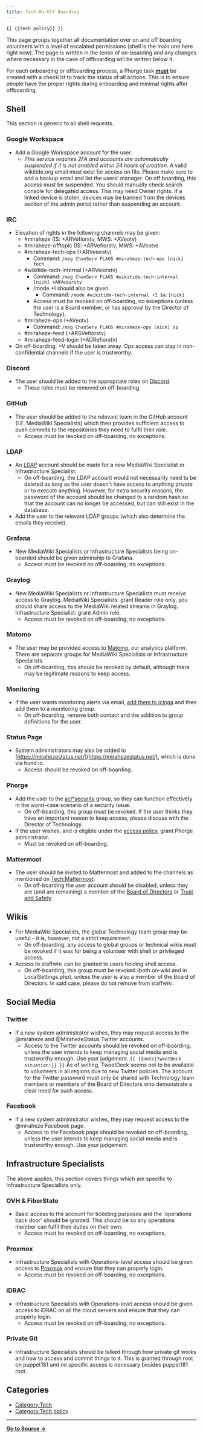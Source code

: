 ```yaml
---
title: Tech:On-Off Boarding
---
```


`{{ {{Tech policy}} }}`

This page groups together all documentation over on and off boarding volunteers with a level of escalated permissions (shell is the main one here right now). The page is written in the tense of on-boarding and any changes where necessary in the case of offboarding will be written below it.

For each onboarding or offboarding process, a Phorge task **[must](https://meta.miraheze.org/wiki/rfc:2119)** be created with a checklist to track the status of all actions. This is to ensure people have the proper rights during onboarding and minimal rights after offboarding.

## Shell 

This section is generic to all shell requests.

### Google Workspace 

* Add a Google Workspace account for the user.
   * *This service requires 2FA and accounts are automatically suspended if it is not enabled within 24 hours of creation.* A valid wikitide.org email must exist for access on file. Please make sure to add a backup email and list the users' manager. On off boarding, this access must be suspended. You should manually check search console for delegated access. This may need Owner rights. If a linked device is stolen, devices may be banned from the devices section of the admin portal rather than suspending an account.

### IRC 

* Elevation of rights in the following channels may be given:
   * #miraheze (IS: +ARVefiorstv, MWS: +AVeotv)
   * #miraheze-offtopic (IS: +ARVefiorstv, MWS: +AVeotv)
   * #miraheze-tech-ops (+ARVeiorstv)
      * Command: `/msg ChanServ FLAGS #miraheze-tech-ops [nick] tech`
   * #wikitide-tech-internal (+ARVeiorstv)
      * Command: `/msg ChanServ FLAGS #wikitide-tech-internal [nick] +ARVeiorstv`
      * /mode +I should also be given
         * Command: `/mode #wikitide-tech-internal +I $a:[nick]`
      * Access must be revoked on off-boarding, no exceptions (unless the user is a Board member, or has approval by the Director of Technology).
   * #miraheze-ops (+AVeotv)
      * Command: `/msg ChanServ FLAGS #miraheze-ops [nick] op`
   * #miraheze-feed (+ARSVefiorstv)
   * #miraheze-feed-login (+AORefiorstv)
* On off-boarding, +V should be taken away. Ops access can stay in non-confidential channels if the user is trustworthy.

### Discord 

* The user should be added to the appropriate roles on [Discord](https://meta.miraheze.org/wiki/Discord).
   * These roles must be removed on off-boarding.

### GitHub 

* The user should be added to the relevant team in the GitHub account (I.E. MediaWiki Specialists) which then provides sufficient access to push commits to the repositories they need to fulfil their role.
   * Access must be revoked on off-boarding, no exceptions.

### LDAP 

* An [LDAP](/tech-docs/techldap) account should be made for a new MediaWiki Specialist or Infrastructure Specialist.
   * On off-boarding, the LDAP account would not necessarily need to be deleted as long as the user doesn't have access to anything private or to execute anything. However, for extra security reasons, the password of the account should be changed to a random hash so that the account can no longer be accessed, but can still exist in the database.
* Add the user to the relevant LDAP groups (which also determine the emails they receive).

### Grafana 

* New MediaWiki Specialists or Infrastructure Specialists being on-boarded should be given adminship to Grafana.
   * Access must be revoked on off-boarding, no exceptions.

### Graylog 

* New MediaWiki Specialists or Infrastructure Specialists must receive access to Graylog. MediaWiki Specialists: grant Reader role only, you should share access to the MediaWiki related streams in Graylog. Infrastructure Specialist: grant Admin role.
   * Access must be revoked on off-boarding, no exceptions.

### Matomo 

* The user may be provided access to [Matomo](https://analytics.wikitide.net/index.php?module=UsersManager), our analytics platform. There are separate groups for MediaWiki Specialists or Infrastructure Specialists.
   * On off-boarding, this should be revoked by default, although there may be legitimate reasons to keep access.

### Monitoring 

* If the user wants monitoring alerts via email, [add them to icinga](https://meta.miraheze.org/wiki/github:miraheze/puppet/blob/master/modules/monitoring/files/users.conf) and then add them to a monitoring group.
   * On off-boarding, remove both contact and the addition to group definitions for the user.

### Status Page 

* System administrators may also be added to [https://mirahezestatus.net/](https://mirahezestatus.net/), which is done via hund.io.
   * Access should be revoked on off-boarding.

### Phorge 

* Add the user to the [acl*security](https://meta.miraheze.org/wiki/phorge:project/view/1) group, so they can function effectively in the worst-case scenario of a security issue.
   * On off-boarding, this group must be revoked. If the user thinks they have an important reason to keep access, please discuss with the Director of Technology.
* If the user wishes, and is eligible under the [access policy](https://meta.miraheze.org/wiki/Phorge#Access_Policy), grant Phorge administrator.
   * Must be revoked on off-boarding.

### Mattermost 

* The user should be invited to Mattermost and added to the channels as mentioned on [Tech:Mattermost](/tech-docs/techmattermost).
   * On off-boarding the user account should be disabled, unless they are (and are remaining) a member of the [Board of Directors](https://meta.miraheze.org/wiki/Board_of_Directors) or [Trust and Safety](https://meta.miraheze.org/wiki/Trust_and_Safety).

## Wikis 

* For MediaWiki Specialists, the global Technology team group may be useful - it is, however, not a strict requirement.
   * On off-boarding, any access to global groups or technical wikis must be revoked if it was for being a volunteer with shell or privileged access.
* Access to staffwiki can be granted to users holding shell access.
   * On off-boarding, this group must be revoked (both on-wiki and in LocalSettings.php), unless the user is also a member of the Board of Directors. In said case, please do not remove from staffwiki.

## Social Media 

### Twitter 

* If a new system administrator wishes, they may request access to the @miraheze and @MirahezeStatus Twitter accounts.
   * Access to the Twitter accounts should be revoked on off-boarding, unless the user intends to keep managing social media and is trustworthy enough. Use your judgement. `{{ {{note|TweetDeck situation:}} }}` As of writing, TweetDeck seems not to be available to volunteers in all regions due to new Twitter policies. The account for the Twitter password must only be shared with Technology team members or members of the Board of Directors who demonstrate a clear need for such access.

### Facebook 

* If a new system administrator wishes, they may request access to the @miraheze Facebook page.
   * Access to the Facebook page should be revoked on off-boarding, unless the user intends to keep managing social media and is trustworthy enough. Use your judgement.

## Infrastructure Specialists 

The above applies, this section covers things which are specific to Infrastructure Specialists only.

### OVH & FiberState 

* Basic access to the account for ticketing purposes and the 'operations back door' should be granted. This should be so any operations member can fulfil their duties on their own.
   * Access must be revoked on off-boarding, no exceptions.

### Proxmox 

* Infrastructure Specialists with Operations-level access should be given access to [Proxmox](/tech-docs/techproxmox) and ensure that they can properly login.
   * Access must be revoked on off-boarding, no exceptions.

### iDRAC 

* Infrastructure Specialists with Operations-level access should be given access to iDRAC on all the cloud servers and ensure that they can properly login.
   * Access must be revoked on off-boarding, no exceptions.

### Private Git 

* Infrastructure Specialists should be talked through how private git works and how to access and commit things to it. This is granted through root on puppet181 and no specific access is necessary besides puppet181 root.

## Categories

* [Category:Tech](https://meta.miraheze.org/wiki/Category:Tech)
* [Category:Tech policy](https://meta.miraheze.org/wiki/Category:Tech_policy)

----
**[Go to Source &rarr;](https://meta.miraheze.org/wiki/Tech:On-Off_Boarding)**